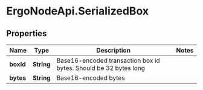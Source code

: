 # ErgoNodeApi.SerializedBox

## Properties

Name | Type | Description | Notes
------------ | ------------- | ------------- | -------------
**boxId** | **String** | Base16-encoded transaction box id bytes. Should be 32 bytes long | 
**bytes** | **String** | Base16-encoded bytes | 


